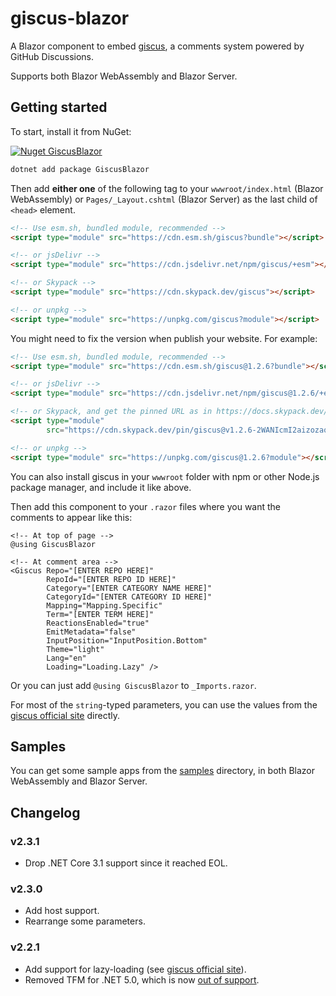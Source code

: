 # giscus-blazor

A Blazor component to embed [giscus](https://giscus.app), a comments system powered by GitHub Discussions.

Supports both Blazor WebAssembly and Blazor Server.

## Getting started

To start, install it from NuGet:

[![Nuget GiscusBlazor](https://img.shields.io/nuget/v/GiscusBlazor.svg)](https://www.nuget.org/packages/GiscusBlazor/)

```sh
dotnet add package GiscusBlazor
```

Then add **either one** of the following tag to your `wwwroot/index.html` (Blazor WebAssembly) or  `Pages/_Layout.cshtml` (Blazor Server) as the last child of `<head>` element.

```html
<!-- Use esm.sh, bundled module, recommended -->
<script type="module" src="https://cdn.esm.sh/giscus?bundle"></script>

<!-- or jsDelivr -->
<script type="module" src="https://cdn.jsdelivr.net/npm/giscus/+esm"></script>

<!-- or Skypack -->
<script type="module" src="https://cdn.skypack.dev/giscus"></script>

<!-- or unpkg -->
<script type="module" src="https://unpkg.com/giscus?module"></script>
```

You might need to fix the version when publish your website. For example:

```html
<!-- Use esm.sh, bundled module, recommended -->
<script type="module" src="https://cdn.esm.sh/giscus@1.2.6?bundle"></script>

<!-- or jsDelivr -->
<script type="module" src="https://cdn.jsdelivr.net/npm/giscus@1.2.6/+esm"></script>

<!-- or Skypack, and get the pinned URL as in https://docs.skypack.dev/skypack-cdn/api-reference/pinned-urls-optimized -->
<script type="module"
        src="https://cdn.skypack.dev/pin/giscus@v1.2.6-2WANIcmI2aizozaoK5tr/mode=imports,min/optimized/giscus.js"></script>

<!-- or unpkg -->
<script type="module" src="https://unpkg.com/giscus@1.2.6?module"></script>
```

You can also install giscus in your `wwwroot` folder with npm or other Node.js package manager, and include it like above.

Then add this component to your `.razor` files where you want the comments to appear like this:

```razor
<!-- At top of page -->
@using GiscusBlazor

<!-- At comment area -->
<Giscus Repo="[ENTER REPO HERE]"
        RepoId="[ENTER REPO ID HERE]"
        Category="[ENTER CATEGORY NAME HERE]"
        CategoryId="[ENTER CATEGORY ID HERE]"
        Mapping="Mapping.Specific"
        Term="[ENTER TERM HERE]"
        ReactionsEnabled="true"
        EmitMetadata="false"
        InputPosition="InputPosition.Bottom"
        Theme="light"
        Lang="en"
        Loading="Loading.Lazy" />
```

Or you can just add `@using GiscusBlazor` to `_Imports.razor`.

For most of the `string`-typed parameters, you can use the values from the [giscus official site](https://giscus.app/)
directly.

## Samples

You can get some sample apps from the [samples](samples) directory, in both Blazor WebAssembly and Blazor Server.

## Changelog

### v2.3.1

-  Drop .NET Core 3.1 support since it reached EOL. 

### v2.3.0

- Add host support.
- Rearrange some parameters.

### v2.2.1

- Add support for lazy-loading (see [giscus official site](https://giscus.app/)).
- Removed TFM for .NET 5.0, which is
  now [out of support](https://dotnet.microsoft.com/en-us/platform/support/policy/dotnet-core#lifecycle).
